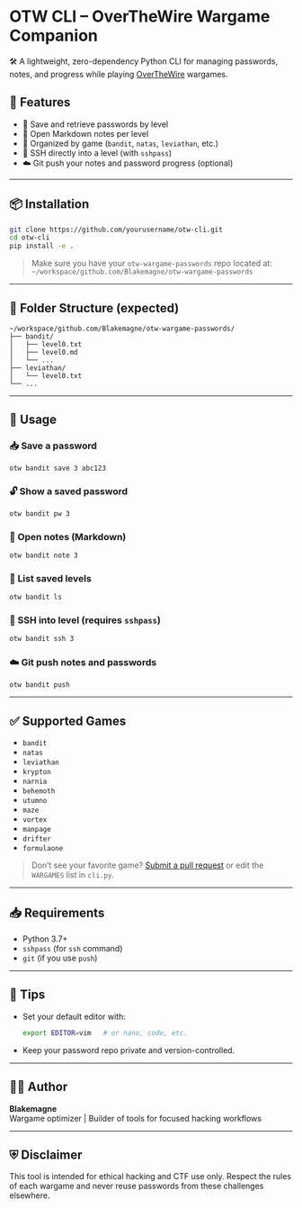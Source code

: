# OTW CLI – OverTheWire Wargame Companion

🛠 A lightweight, zero-dependency Python CLI for managing passwords, notes, and progress while playing [OverTheWire](https://overthewire.org/wargames/) wargames.

## 🎯 Features

- 🔐 Save and retrieve passwords by level
- 📝 Open Markdown notes per level
- 📂 Organized by game (`bandit`, `natas`, `leviathan`, etc.)
- 🚀 SSH directly into a level (with `sshpass`)
- ☁️ Git push your notes and password progress (optional)

---

## 📦 Installation

```bash
git clone https://github.com/yourusername/otw-cli.git
cd otw-cli
pip install -e .
```

> Make sure you have your `otw-wargame-passwords` repo located at:
> `~/workspace/github.com/Blakemagne/otw-wargame-passwords`

---

## 📁 Folder Structure (expected)

```
~/workspace/github.com/Blakemagne/otw-wargame-passwords/
├── bandit/
│   ├── level0.txt
│   ├── level0.md
│   └── ...
├── leviathan/
│   └── level0.txt
└── ...
```

---

## 🧪 Usage

### 📥 Save a password
```bash
otw bandit save 3 abc123
```

### 🔓 Show a saved password
```bash
otw bandit pw 3
```

### 📝 Open notes (Markdown)
```bash
otw bandit note 3
```

### 📜 List saved levels
```bash
otw bandit ls
```

### 🔐 SSH into level (requires `sshpass`)
```bash
otw bandit ssh 3
```

### ☁️ Git push notes and passwords
```bash
otw bandit push
```

---

## ✅ Supported Games

- `bandit`
- `natas`
- `leviathan`
- `krypton`
- `narnia`
- `behemoth`
- `utumno`
- `maze`
- `vortex`
- `manpage`
- `drifter`
- `formulaone`

> Don’t see your favorite game? [Submit a pull request](https://github.com/yourusername/otw-cli/pulls) or edit the `WARGAMES` list in `cli.py`.

---

## 📥 Requirements

- Python 3.7+
- `sshpass` (for `ssh` command)
- `git` (if you use `push`)

---

## 🧪 Tips

- Set your default editor with:
  ```bash
  export EDITOR=vim   # or nano, code, etc.
  ```
- Keep your password repo private and version-controlled.

---

## 🧑‍💻 Author

**Blakemagne**  
Wargame optimizer | Builder of tools for focused hacking workflows

---

## ⛨ Disclaimer

This tool is intended for ethical hacking and CTF use only. Respect the rules of each wargame and never reuse passwords from these challenges elsewhere.

